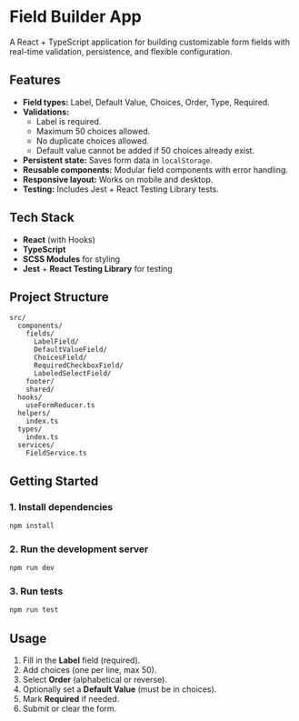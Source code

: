 # Field Builder App

A React + TypeScript application for building customizable form fields with real-time validation, persistence, and flexible configuration.

## Features

- **Field types:** Label, Default Value, Choices, Order, Type, Required.
- **Validations:**
  - Label is required.
  - Maximum 50 choices allowed.
  - No duplicate choices allowed.
  - Default value cannot be added if 50 choices already exist.
- **Persistent state:** Saves form data in `localStorage`.
- **Reusable components:** Modular field components with error handling.
- **Responsive layout:** Works on mobile and desktop.
- **Testing:** Includes Jest + React Testing Library tests.

## Tech Stack

- **React** (with Hooks)
- **TypeScript**
- **SCSS Modules** for styling
- **Jest** + **React Testing Library** for testing

## Project Structure

```
src/
  components/
    fields/
      LabelField/
      DefaultValueField/
      ChoicesField/
      RequiredCheckboxField/
      LabeledSelectField/
    footer/
    shared/
  hooks/
    useFormReducer.ts
  helpers/
    index.ts
  types/
    index.ts
  services/
    FieldService.ts
```

## Getting Started

### 1. Install dependencies

```bash
npm install
```

### 2. Run the development server

```bash
npm run dev
```

### 3. Run tests

```bash
npm run test
```

## Usage

1. Fill in the **Label** field (required).
2. Add choices (one per line, max 50).
3. Select **Order** (alphabetical or reverse).
4. Optionally set a **Default Value** (must be in choices).
5. Mark **Required** if needed.
6. Submit or clear the form.
